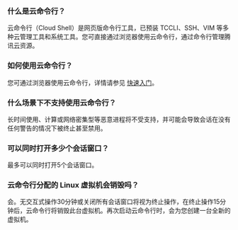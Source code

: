 ### 什么是云命令行？[](id:Q1)
云命令行（Cloud Shell）是网页版命令行工具，已预装 TCCLI、SSH、VIM 等多种云管理工具和系统工具。您可直接通过浏览器使用云命令行，通过命令行管理腾讯云资源。

### 如何使用云命令行？[](id:Q2)
您可通过浏览器使用云命令行，详情请参见 [快速入门](https://cloud.tencent.com/document/product/1455/61779)。

### 什么场景下不支持使用云命令行？[](id:Q5)
长时间使用、计算或网络密集型等恶意进程将不受支持，并可能会导致会话在没有任何警告的情况下被终止甚至禁用。

### 可以同时打开多少个会话窗口？[](id:Q3)
最多可以同时打开5个会话窗口。

### 云命令行分配的 Linux 虚拟机会销毁吗？[](id:Q4)
会。无交互式操作30分钟或关闭所有会话窗口将视为终止操作，在终止操作15分钟后，云命令行将销毁此台虚拟机。再次启动云命令行时，会为您创建一台全新的虚拟机。

